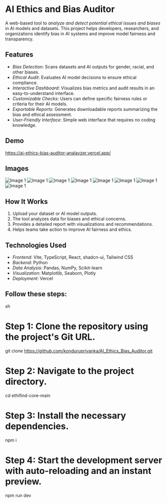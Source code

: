 # AI Ethics and Bias Auditor

A web-based tool to *analyze and detect potential ethical issues and biases* in AI models and datasets. This project helps developers, researchers, and organizations identify bias in AI systems and improve model fairness and transparency.

## Features

- *Bias Detection*: Scans datasets and AI outputs for gender, racial, and other biases.
- *Ethical Audit*: Evaluates AI model decisions to ensure ethical compliance.
- *Interactive Dashboard*: Visualizes bias metrics and audit results in an easy-to-understand interface.
- *Customizable Checks*: Users can define specific fairness rules or criteria for their AI models.
- *Exportable Reports*: Generates downloadable reports summarizing the bias and ethical assessment.
- *User-Friendly Interface*: Simple web interface that requires no coding knowledge.

## Demo

https://ai-ethics-bias-auditor-analayzer.vercel.app/

## Images

![Image 1](ethisphere-guard-main/a1.jpg)
![Image 1](ethisphere-guard-main/a2.jpg)
![Image 1](ethisphere-guard-main/a3.jpg)
![Image 1](ethisphere-guard-main/a5.jpg)
![Image 1](ethisphere-guard-main/a6.jpg)
![Image 1](ethisphere-guard-main/a7.jpg)
![Image 1](ethisphere-guard-main/a8.jpg)
![Image 1](ethisphere-guard-main/a9.jpg)



## How It Works

1. Upload your dataset or AI model outputs.
2. The tool analyzes data for biases and ethical concerns.
3. Provides a detailed report with visualizations and recommendations.
4. Helps teams take action to improve AI fairness and ethics.

## Technologies Used

- *Frontend*: Vite, TypeScript, React, shadcn-ui, Tailwind CSS
- *Backend*: Python 
- *Data Analysis*: Pandas, NumPy, Scikit-learn
- *Visualization*: Matplotlib, Seaborn, Plotly
- *Deployment*: Vercel


## Follow these steps:

sh
# Step 1: Clone the repository using the project's Git URL.
git clone https://github.com/kondurupriyanka/AI_Ethics_Bias_Auditor.git

# Step 2: Navigate to the project directory.
cd ethifind-core-main

# Step 3: Install the necessary dependencies.
npm i

# Step 4: Start the development server with auto-reloading and an instant preview.
npm run dev
